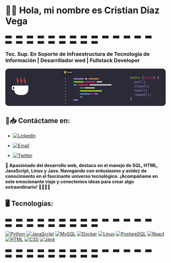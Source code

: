 # 👋🏻 Hola, mi nombre es Cristian Diaz Vega
▄▄ ▄▄ ▄▄ ▄▄ ▄▄ ▄▄ ▄▄ ▄▄ ▄▄ ▄▄ ▄▄ ▄▄ ▄▄ ▄▄ ▄▄ ▄▄ ▄▄ ▄▄ ▄▄ ▄▄ ▄▄ ▄▄ ▄▄ 
### Tec. Sup. En Soporte de Infraestructura de Tecnología de Información | Desarrillador wed | Fullstack Developer

![./code.png](https://github.com/crisvegadiaz/crisvegadiaz/blob/main/code.png)

## 📨📥 Contáctame en:

- [![LinkedIn](https://img.shields.io/badge/LinkedIn-0077B5?style=for-the-badge&logo=linkedin&logoColor=white&labelColor=101010)](https://www.linkedin.com/in/cristian-diaz-vega-7a186521b/)

- [![Email](https://img.shields.io/badge/Email-D14836?style=for-the-badge&logo=gmail&logoColor=white&labelColor=101010)](alexander85vega@gmail.com)

- [![Twitter](https://img.shields.io/badge/Twitter-1DA1F2?style=for-the-badge&logo=twitter&logoColor=white&labelColor=101010)](https://twitter.com/cristiandiazve3)

**🚀 Apasionado del desarrollo web, destaco en el manejo de SQL, HTML, JavaScript, Linux y Java. Navegando con entusiasmo y avidez de conocimiento en el fascinante universo tecnológico. ¡Acompáñame en este emocionante viaje y conectemos ideas para crear algo extraordinario! 👩🏻‍💻💡**



## 🖥️ Tecnologías:

▄▄ ▄▄ ▄▄ ▄▄ ▄▄ ▄▄ ▄▄ ▄▄ ▄▄ ▄▄ ▄▄ ▄▄ ▄▄ ▄▄ ▄▄ ▄▄ ▄▄ ▄▄ ▄▄ ▄▄ ▄▄ ▄▄ ▄▄ 

[![Python](https://img.shields.io/badge/Python-yellow?style=for-the-badge&logo=python&logoColor=white&labelColor=101010)]()
[![JavaScript](https://img.shields.io/badge/JavaScript-F7DF1E?style=for-the-badge&logo=javascript&logoColor=white&labelColor=101010)]()
[![MySQL](https://img.shields.io/badge/MySQL-4479A1?style=for-the-badge&logo=mysql&logoColor=white&labelColor=101010)]()
[![Docker](https://img.shields.io/badge/Docker-blue?style=for-the-badge&logo=docker&logoColor=white&labelColor=101010)]()
[![Linux](https://img.shields.io/badge/Linux-black?style=for-the-badge&logo=linux&logoColor=white&labelColor=101010)]() 
[![PostgreSQL](https://img.shields.io/badge/PostgreSQL-blue?style=for-the-badge&logo=postgresql&logoColor=white&labelColor=101010)]() 
[![React](https://img.shields.io/badge/React-blue?style=for-the-badge&logo=react&logoColor=white&labelColor=101010)]()
[![HTML](https://img.shields.io/badge/HTML5-E34F26?style=for-the-badge&logo=html5&logoColor=white&labelColor=101010)]() 
[![CSS](https://img.shields.io/badge/CSS3-1572B6?style=for-the-badge&logo=css3&logoColor=white&labelColor=101010)]()
[![Java](https://img.shields.io/badge/Java-orange?style=for-the-badge&logo=java&logoColor=white&labelColor=101010)]()

▄▄ ▄▄ ▄▄ ▄▄ ▄▄ ▄▄ ▄▄ ▄▄ ▄▄ ▄▄ ▄▄ ▄▄ ▄▄ ▄▄ ▄▄ ▄▄ ▄▄ ▄▄ ▄▄ ▄▄ ▄▄ ▄▄ ▄▄ 


